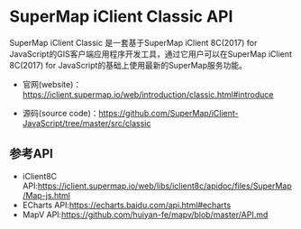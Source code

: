# SuperMap iClient Classic API
SuperMap iClient Classic 是一套基于SuperMap iClient 8C(2017) for JavaScript的GIS客户端应用程序开发工具，通过它用户可以在SuperMap iClient 8C(2017) for JavaScript的基础上使用最新的SuperMap服务功能。
*   官网(website)：<a href="https://iclient.supermap.io/web/introduction/classic.html#introduce" target="_parent">https://iclient.supermap.io/web/introduction/classic.html#introduce</a>

*   源码(source code)：<a href="https://github.com/SuperMap/iClient-JavaScript/tree/master/src/classic" target="_blank">https://github.com/SuperMap/iClient-JavaScript/tree/master/src/classic</a>

## 参考API

*   iClient8C API:<a href="https://iclient.supermap.io/web/libs/iclient8c/apidoc/files/SuperMap/Map-js.html" target="_blank">https://iclient.supermap.io/web/libs/iclient8c/apidoc/files/SuperMap/Map-js.html</a>
*   ECharts API:<a href="https://echarts.baidu.com/api.html#echarts" target="_blank">https://echarts.baidu.com/api.html#echarts</a>
*   MapV API:<a href="https://github.com/huiyan-fe/mapv/blob/master/API.md" target="_blank">https://github.com/huiyan-fe/mapv/blob/master/API.md</a>
